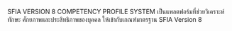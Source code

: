 SFIA VERSION 8 COMPETENCY PROFILE SYSTEM
เป็นแพลตฟอร์มที่ช่วยวิเคราะห์ทักษะ ศักยภาพและประสิทธิภาพของบุคคล
ให้เข้ากับเกณฑ์มาตรฐาน SFIA Version 8


